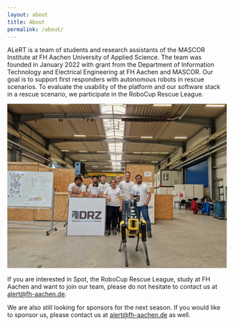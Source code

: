 ```yaml
---
layout: about
title: About
permalink: /about/
---
```


ALeRT is a team of students and research assistants of the MASCOR Institute at FH Aachen University of Applied Science. The team was founded in January 2022 with grant from the Department of Information Technology and Electrical Engineering at FH Aachen and MASCOR. Our goal is to support first responders with autonomous robots in rescue scenarios. To evaluate the usability of the platform and our software stack in a rescue scenario, we participate in the RoboCup Rescue League.

![Teamphoto](/assets/images/GermanOpen2023/teamphoto_GermanOpen2023.jpg "teamphoto")

If you are interested in Spot, the RoboCup Rescue League, study at FH Aachen and want to join our team, please do not hesitate to contact us at alert@fh-aachen.de.

We are also still looking for sponsors for the next season. If you would like to sponsor us, please contact us at alert@fh-aachen.de as well.